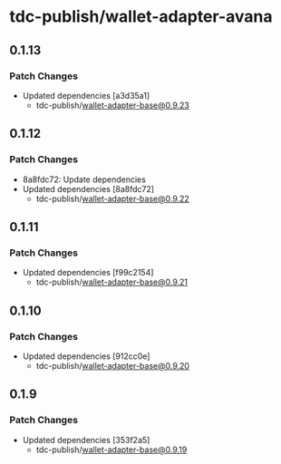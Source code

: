 # tdc-publish/wallet-adapter-avana

## 0.1.13

### Patch Changes

-   Updated dependencies [a3d35a1]
    -   tdc-publish/wallet-adapter-base@0.9.23

## 0.1.12

### Patch Changes

-   8a8fdc72: Update dependencies
-   Updated dependencies [8a8fdc72]
    -   tdc-publish/wallet-adapter-base@0.9.22

## 0.1.11

### Patch Changes

-   Updated dependencies [f99c2154]
    -   tdc-publish/wallet-adapter-base@0.9.21

## 0.1.10

### Patch Changes

-   Updated dependencies [912cc0e]
    -   tdc-publish/wallet-adapter-base@0.9.20

## 0.1.9

### Patch Changes

-   Updated dependencies [353f2a5]
    -   tdc-publish/wallet-adapter-base@0.9.19
